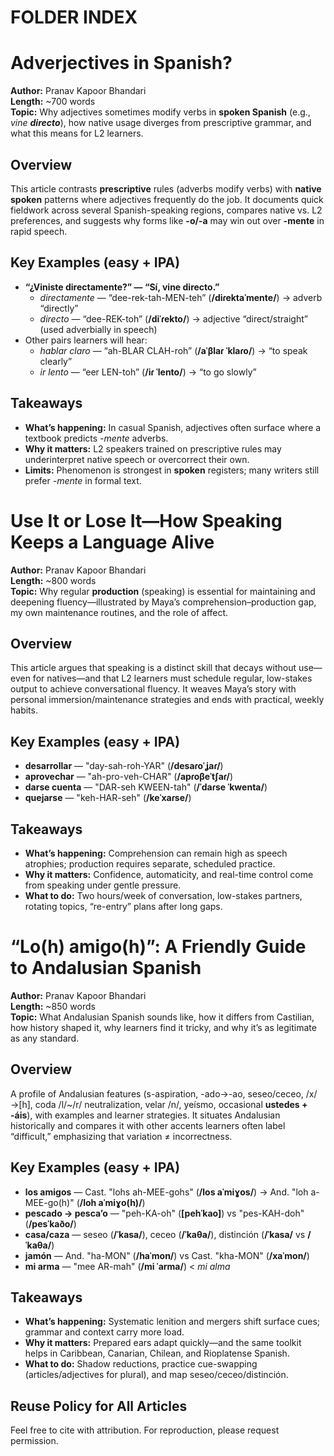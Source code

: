 # FOLDER INDEX

# Adverjectives in Spanish?

**Author:** Pranav Kapoor Bhandari  
**Length:** ~700 words  
**Topic:** Why adjectives sometimes modify verbs in **spoken Spanish** (e.g., *vine **directo***), how native usage diverges from prescriptive grammar, and what this means for L2 learners.

## Overview
This article contrasts **prescriptive** rules (adverbs modify verbs) with **native spoken** patterns where adjectives frequently do the job. It documents quick fieldwork across several Spanish-speaking regions, compares native vs. L2 preferences, and suggests why forms like **-o/-a** may win out over **-mente** in rapid speech.

## Key Examples (easy + IPA)
- **“¿Viniste directamente?” — “Sí, vine directo.”**  
  - *directamente* — “dee-rek-tah-MEN-teh” (**/diɾektaˈmente/**) → adverb “directly”  
  - *directo* — “dee-REK-toh” (**/diˈɾekto/**) → adjective “direct/straight” (used adverbially in speech)
- Other pairs learners will hear:  
  - *hablar claro* — “ah-BLAR CLAH-roh” (**/aˈβlaɾ ˈklaɾo/**) → “to speak clearly”  
  - *ir lento* — “eer LEN-toh” (**/iɾ ˈlento/**) → “to go slowly”

## Takeaways
- **What’s happening:** In casual Spanish, adjectives often surface where a textbook predicts *-mente* adverbs.  
- **Why it matters:** L2 speakers trained on prescriptive rules may underinterpret native speech or overcorrect their own.  
- **Limits:** Phenomenon is strongest in **spoken** registers; many writers still prefer *-mente* in formal text.

# Use It or Lose It—How Speaking Keeps a Language Alive

**Author:** Pranav Kapoor Bhandari  
**Length:** ~800 words  
**Topic:** Why regular **production** (speaking) is essential for maintaining and deepening fluency—illustrated by Maya’s comprehension–production gap, my own maintenance routines, and the role of affect.

## Overview
This article argues that speaking is a distinct skill that decays without use—even for natives—and that L2 learners must schedule regular, low-stakes output to achieve conversational fluency. It weaves Maya’s story with personal immersion/maintenance strategies and ends with practical, weekly habits.

## Key Examples (easy + IPA)
- **desarrollar** — "day-sah-roh-YAR" (**/desaɾoˈʝaɾ/**)  
- **aprovechar** — "ah-pro-veh-CHAR" (**/apɾoβeˈtʃaɾ/**)  
- **darse cuenta** — "DAR-seh KWEEN-tah" (**/ˈdaɾse ˈkwenta/**)  
- **quejarse** — "keh-HAR-seh" (**/keˈxaɾse/**)

## Takeaways
- **What’s happening:** Comprehension can remain high as speech atrophies; production requires separate, scheduled practice.  
- **Why it matters:** Confidence, automaticity, and real-time control come from speaking under gentle pressure.  
- **What to do:** Two hours/week of conversation, low-stakes partners, rotating topics, “re-entry” plans after long gaps.

# “Lo(h) amigo(h)”: A Friendly Guide to Andalusian Spanish

**Author:** Pranav Kapoor Bhandari  
**Length:** ~850 words  
**Topic:** What Andalusian Spanish sounds like, how it differs from Castilian, how history shaped it, why learners find it tricky, and why it’s as legitimate as any standard.

## Overview
A profile of Andalusian features (s-aspiration, -ado→-ao, seseo/ceceo, /x/→[h], coda /l/~/r/ neutralization, velar /n/, yeísmo, occasional **ustedes + -áis**), with examples and learner strategies. It situates Andalusian historically and compares it with other accents learners often label “difficult,” emphasizing that variation ≠ incorrectness.

## Key Examples (easy + IPA)
- **los amigos** — Cast. "lohs ah-MEE-gohs" (**/los aˈmiɣos/**) → And. "loh a-MEE-go(h)" (**/loh aˈmiɣo(h)/**)  
- **pescado → pesca’o** — "peh-KA-oh" (**[pehˈkao]**) vs "pes-KAH-doh" (**/pesˈkaðo/**)  
- **casa/caza** — seseo (**/ˈkasa/**), ceceo (**/ˈkaθa/**), distinción (**/ˈkasa/** vs **/ˈkaθa/**)  
- **jamón** — And. "ha-MON" (**/haˈmon/**) vs Cast. "kha-MON" (**/xaˈmon/**)  
- **mi arma** — "mee AR-mah" (**/mi ˈarma/**) < *mi alma*

## Takeaways
- **What’s happening:** Systematic lenition and mergers shift surface cues; grammar and context carry more load.  
- **Why it matters:** Prepared ears adapt quickly—and the same toolkit helps in Caribbean, Canarian, Chilean, and Rioplatense Spanish.  
- **What to do:** Shadow reductions, practice cue-swapping (articles/adjectives for plural), and map seseo/ceceo/distinción.

## Reuse Policy for All Articles
Feel free to cite with attribution. For reproduction, please request permission.



